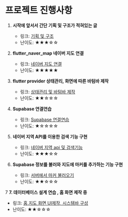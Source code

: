 # 프로젝트 진행사항

1. **시작에 앞서서 간단 기획 및 구조가 적혀있는 글**
   - 링크: [기획 및 구조](https://game-chanda.tistory.com/174)
   - 난이도: ★★★☆☆

2. **flutter_naver_map 네이버 지도 연결**
   - 링크: [네이버 지도 연결](https://game-chanda.tistory.com/175)
   - 난이도: ★★★★★

3. **flutter provider 상태관리, 화면에 따른 바텀바 제작**
   - 링크: [상태관리 및 바텀바 제작](https://game-chanda.tistory.com/176)
   - 난이도: ★★☆☆☆

4. **Supabase 연결연습**
   - 링크: [Supabase 연결연습](https://game-chanda.tistory.com/177)
   - 난이도: ★☆☆☆☆

5. **네이버 지역 API를 이용한 검색 기능 구현**
   - 링크: [네이버 지역 api 및 검색기능](https://game-chanda.tistory.com/178)
   - 난이도: ★★★☆☆

6. **Supabase 정보를 불러와 지도에 마커를 추가하는 기능 구현**
   - 링크: [서버에서 마커 불러오기](https://game-chanda.tistory.com/179)
   - 난이도: ★★☆☆☆

7  **7. 데이터베이스 설계 연습 , 홈 화면 제작 중**
   - 링크: [홈,지도 화면 UI제작, 시스템바 구성](https://game-chanda.tistory.com/179)
   - 난이도: ★★☆☆☆


